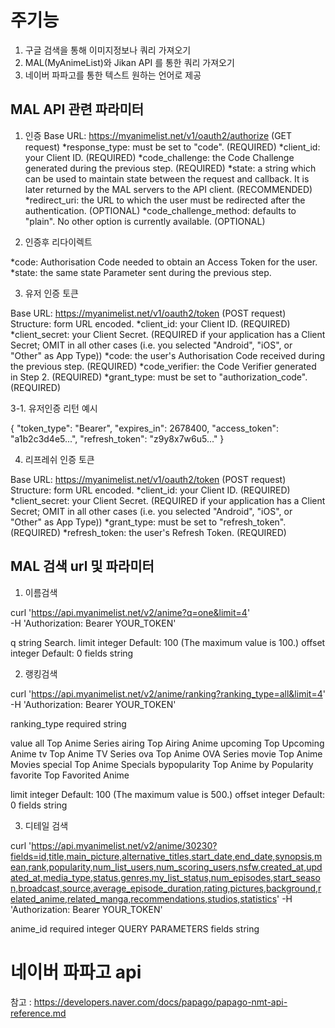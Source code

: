 # 주기능

1. 구글 검색을 통해 이미지정보나 쿼리 가져오기
2. MAL(MyAnimeList)와 Jikan API 를 통한 쿼리 가져오기 
3. 네이버 파파고를 통한 텍스트 원하는 언어로  제공


## MAL API 관련 파라미터 ##

1. 인증
Base URL: https://myanimelist.net/v1/oauth2/authorize (GET request)
*response_type: must be set to "code". (REQUIRED)
*client_id: your Client ID. (REQUIRED)
*code_challenge: the Code Challenge generated during the previous step. (REQUIRED)
*state: a string which can be used to maintain state between the request and callback. It is later returned by the MAL servers to the API client. (RECOMMENDED)
*redirect_uri: the URL to which the user must be redirected after the authentication. (OPTIONAL)
*code_challenge_method: defaults to "plain". No other option is currently available. (OPTIONAL)


2. 인증후 리다이렉트

*code: Authorisation Code needed to obtain an Access Token for the user.
*state: the same state Parameter sent during the previous step.

3. 유저 인증 토큰

Base URL: https://myanimelist.net/v1/oauth2/token (POST request)
Structure: form URL encoded.
*client_id: your Client ID. (REQUIRED)
*client_secret: your Client Secret. (REQUIRED if your application has a Client Secret; OMIT in all other cases (i.e. you selected "Android", "iOS", or "Other" as App Type))
*code: the user's Authorisation Code received during the previous step. (REQUIRED)
*code_verifier: the Code Verifier generated in Step 2. (REQUIRED)
*grant_type: must be set to "authorization_code". (REQUIRED)


3-1. 유저인증 리턴 예시

{
    "token_type":    "Bearer",
    "expires_in":    2678400,
    "access_token":  "a1b2c3d4e5...",
    "refresh_token": "z9y8x7w6u5..."
}


4. 리프레쉬 인증 토큰

Base URL: https://myanimelist.net/v1/oauth2/token (POST request)
Structure: form URL encoded.
*client_id: your Client ID. (REQUIRED)
*client_secret: your Client Secret. (REQUIRED if your application has a Client Secret; OMIT in all other cases (i.e. you selected "Android", "iOS", or "Other" as App Type))
*grant_type: must be set to "refresh_token". (REQUIRED)
*refresh_token: the user's Refresh Token. (REQUIRED)




## MAL 검색 url 및 파라미터 ##

1. 이름검색

curl 'https://api.myanimelist.net/v2/anime?q=one&limit=4' \
-H 'Authorization: Bearer YOUR_TOKEN'


q	string Search.
limit	integer Default: 100 (The maximum value is 100.)
offset	integer Default: 0
fields	string

2. 랭킹검색

curl 'https://api.myanimelist.net/v2/anime/ranking?ranking_type=all&limit=4' \
-H 'Authorization: Bearer YOUR_TOKEN'

ranking_type required string 

value  all	Top Anime Series 
       airing	Top Airing Anime 
       upcoming	Top Upcoming Anime 
       tv	Top Anime TV Series
       ova	Top Anime OVA Series
       movie	Top Anime Movies
       special	Top Anime Specials
       bypopularity	Top Anime by Popularity
       favorite	Top Favorited Anime

limit	integer Default: 100 (The maximum value is 500.)
offset	integer Default: 0
fields	string

3. 디테일 검색

curl 'https://api.myanimelist.net/v2/anime/30230?fields=id,title,main_picture,alternative_titles,start_date,end_date,synopsis,mean,rank,popularity,num_list_users,num_scoring_users,nsfw,created_at,updated_at,media_type,status,genres,my_list_status,num_episodes,start_season,broadcast,source,average_episode_duration,rating,pictures,background,related_anime,related_manga,recommendations,studios,statistics' -H 'Authorization: Bearer YOUR_TOKEN'


anime_id required integer QUERY PARAMETERS
fields	string


# 네이버 파파고 api 
참고 : https://developers.naver.com/docs/papago/papago-nmt-api-reference.md
